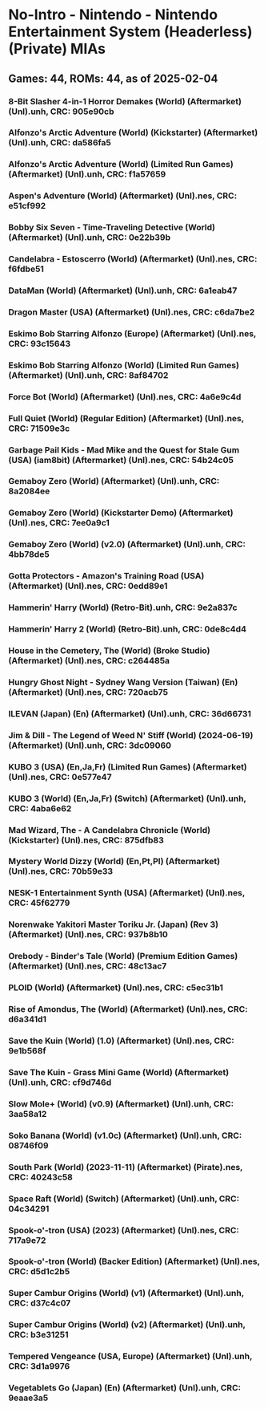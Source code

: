 # No-Intro - Nintendo - Nintendo Entertainment System (Headerless) (Private) MIAs
## Games: 44, ROMs: 44, as of 2025-02-04
### 8-Bit Slasher 4-in-1 Horror Demakes (World) (Aftermarket) (Unl).unh, CRC: 905e90cb
### Alfonzo's Arctic Adventure (World) (Kickstarter) (Aftermarket) (Unl).unh, CRC: da586fa5
### Alfonzo's Arctic Adventure (World) (Limited Run Games) (Aftermarket) (Unl).unh, CRC: f1a57659
### Aspen's Adventure (World) (Aftermarket) (Unl).nes, CRC: e51cf992
### Bobby Six Seven - Time-Traveling Detective (World) (Aftermarket) (Unl).unh, CRC: 0e22b39b
### Candelabra - Estoscerro (World) (Aftermarket) (Unl).nes, CRC: f6fdbe51
### DataMan (World) (Aftermarket) (Unl).unh, CRC: 6a1eab47
### Dragon Master (USA) (Aftermarket) (Unl).nes, CRC: c6da7be2
### Eskimo Bob Starring Alfonzo (Europe) (Aftermarket) (Unl).nes, CRC: 93c15643
### Eskimo Bob Starring Alfonzo (World) (Limited Run Games) (Aftermarket) (Unl).unh, CRC: 8af84702
### Force Bot (World) (Aftermarket) (Unl).nes, CRC: 4a6e9c4d
### Full Quiet (World) (Regular Edition) (Aftermarket) (Unl).nes, CRC: 71509e3c
### Garbage Pail Kids - Mad Mike and the Quest for Stale Gum (USA) (iam8bit) (Aftermarket) (Unl).nes, CRC: 54b24c05
### Gemaboy Zero (World) (Aftermarket) (Unl).unh, CRC: 8a2084ee
### Gemaboy Zero (World) (Kickstarter Demo) (Aftermarket) (Unl).nes, CRC: 7ee0a9c1
### Gemaboy Zero (World) (v2.0) (Aftermarket) (Unl).unh, CRC: 4bb78de5
### Gotta Protectors - Amazon's Training Road (USA) (Aftermarket) (Unl).nes, CRC: 0edd89e1
### Hammerin' Harry (World) (Retro-Bit).unh, CRC: 9e2a837c
### Hammerin' Harry 2 (World) (Retro-Bit).unh, CRC: 0de8c4d4
### House in the Cemetery, The (World) (Broke Studio) (Aftermarket) (Unl).nes, CRC: c264485a
### Hungry Ghost Night - Sydney Wang Version (Taiwan) (En) (Aftermarket) (Unl).nes, CRC: 720acb75
### ILEVAN (Japan) (En) (Aftermarket) (Unl).unh, CRC: 36d66731
### Jim & Dill - The Legend of Weed N' Stiff (World) (2024-06-19) (Aftermarket) (Unl).unh, CRC: 3dc09060
### KUBO 3 (USA) (En,Ja,Fr) (Limited Run Games) (Aftermarket) (Unl).nes, CRC: 0e577e47
### KUBO 3 (World) (En,Ja,Fr) (Switch) (Aftermarket) (Unl).unh, CRC: 4aba6e62
### Mad Wizard, The - A Candelabra Chronicle (World) (Kickstarter) (Unl).nes, CRC: 875dfb83
### Mystery World Dizzy (World) (En,Pt,Pl) (Aftermarket) (Unl).nes, CRC: 70b59e33
### NESK-1 Entertainment Synth (USA) (Aftermarket) (Unl).nes, CRC: 45f62779
### Norenwake Yakitori Master Toriku Jr. (Japan) (Rev 3) (Aftermarket) (Unl).nes, CRC: 937b8b10
### Orebody - Binder's Tale (World) (Premium Edition Games) (Aftermarket) (Unl).nes, CRC: 48c13ac7
### PLOID (World) (Aftermarket) (Unl).nes, CRC: c5ec31b1
### Rise of Amondus, The (World) (Aftermarket) (Unl).nes, CRC: d6a341d1
### Save the Kuin (World) (1.0) (Aftermarket) (Unl).nes, CRC: 9e1b568f
### Save The Kuin - Grass Mini Game (World) (Aftermarket) (Unl).unh, CRC: cf9d746d
### Slow Mole+ (World) (v0.9) (Aftermarket) (Unl).unh, CRC: 3aa58a12
### Soko Banana (World) (v1.0c) (Aftermarket) (Unl).unh, CRC: 08746f09
### South Park (World) (2023-11-11) (Aftermarket) (Pirate).nes, CRC: 40243c58
### Space Raft (World) (Switch) (Aftermarket) (Unl).unh, CRC: 04c34291
### Spook-o'-tron (USA) (2023) (Aftermarket) (Unl).nes, CRC: 717a9e72
### Spook-o'-tron (World) (Backer Edition) (Aftermarket) (Unl).nes, CRC: d5d1c2b5
### Super Cambur Origins (World) (v1) (Aftermarket) (Unl).unh, CRC: d37c4c07
### Super Cambur Origins (World) (v2) (Aftermarket) (Unl).unh, CRC: b3e31251
### Tempered Vengeance (USA, Europe) (Aftermarket) (Unl).unh, CRC: 3d1a9976
### Vegetablets Go (Japan) (En) (Aftermarket) (Unl).unh, CRC: 9eaae3a5
